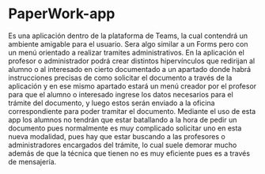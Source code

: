 # PaperWork-app
Es una aplicación dentro de la plataforma de Teams, la cual contendrá un ambiente amigable para el usuario. Sera algo similar a un Forms pero con un menú orientado a realizar tramites administrativos.  En la aplicación el profesor o administrador podrá crear distintos hipervínculos que redirijan al alumno o al interesado en cierto documentado a un apartado donde habrá instrucciones precisas de como solicitar el documento a través de la aplicación y en ese mismo apartado estará un menú creador por el profesor para que el alumno o interesado ingrese los datos necesarios para el trámite del documento, y luego estos serán enviado a la oficina correspondiente para poder tramitar el documento.   Mediante el uso de esta app los alumnos no tendrán que estar batallando a la hora de pedir un documento pues normalmente es muy complicado solicitar uno en esta nueva modalidad, pues hay que estar buscando a las profesores o administradores encargados del trámite, lo cual suele demorar mucho además de que la técnica que tienen no es muy eficiente pues es a través de mensajería.
